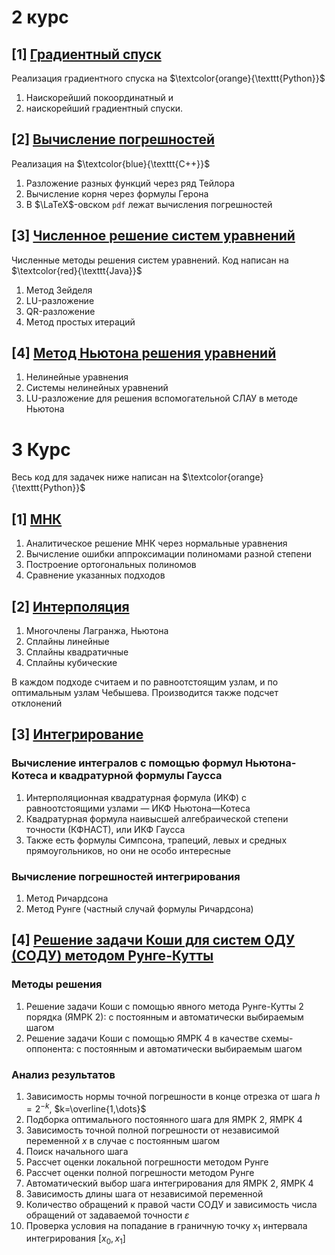 # 2 курс
## [1] [Градиентный спуск](https://github.com/verse-chorus/NumericalMethodsSPbU/tree/main/GradientDescend)
Реализация градиентного спуска на $\textcolor{orange}{\texttt{Python}}$
1) Наискорейший покоординатный и
2) наискорейший градиентный спуски.
   
## [2] [Вычисление погрешностей](https://github.com/verse-chorus/NumericalMethodsSPbU/tree/main/ErrorRateCalculation)
Реализация на $\textcolor{blue}{\texttt{C++}}$
1) Разложение разных функций через ряд Тейлора
2) Вычисление корня через формулы Герона
3) В $\LaTeX$-овском $\texttt{pdf}$ лежат вычисления погрешностей

## [3] [Численное решение систем уравнений](https://github.com/verse-chorus/NumericalMethodsSPbU/tree/main/SystemsOfEquations)
Численные методы решения систем уравнений. Код написан на $\textcolor{red}{\texttt{Java}}$
1) Метод Зейделя
2) LU-разложение
3) QR-разложение
4) Метод простых итераций

## [4] [Метод Ньютона решения уравнений](https://github.com/verse-chorus/NumericalMethodsSPbU/blob/main/%D0%9D%D1%8C%D1%8E%D1%82%D0%BE%D0%BD.ipynb)
1) Нелинейные уравнения
2) Системы нелинейных уравнений
3) LU-разложение для решения вспомогательной СЛАУ в методе Ньютона

# 3 Курс
Весь код для задачек ниже написан на $\textcolor{orange}{\texttt{Python}}$
## [1] [МНК](https://github.com/verse-chorus/NumericalMethodsSPbU/tree/main/LeastSquaresMethod)
1) Аналитическое решение МНК через нормальные уравнения
2) Вычисление ошибки аппроксимации полиномами разной степени
3) Построение ортогональных полиномов
4) Сравнение указанных подходов

## [2] [Интерполяция](https://github.com/verse-chorus/NumericalMethodsSPbU/tree/main/Interpolation)
1) Многочлены Лагранжа, Ньютона
2) Сплайны линейные
3) Сплайны квадратичные
4) Сплайны кубические

В каждом подходе считаем и по равноотстоящим узлам, и по оптимальным узлам Чебышева. Производится также подсчет отклонений
## [3] [Интегрирование](https://github.com/verse-chorus/NumericalMethodsSPbU/tree/main/IntegralsAndSODE)
### Вычисление интегралов с помощью формул Ньютона-Котеса и квадратурной формулы Гаусса
1) Интерполяционная квадратурная формула (ИКФ) с равноотстоящими узлами — ИКФ Ньютона—Котеса
2) Квадратурная формула наивысшей алгебраической степени точности (КФНАСТ), или ИКФ Гаусса
3) Также есть формулы Симпсона, трапеций, левых и средных прямоугольников, но они не особо интересные

### Вычисление погрешностей интегрирования
1) Метод Ричардсона
2) Метод Рунге (частный случай формулы Ричардсона)

## [4] [Решение задачи Коши для систем ОДУ (СОДУ) методом Рунге-Кутты](Интегрирование)
### Методы решения
1) Решение задачи Коши с помощью явного метода Рунге-Кутты 2 порядка (ЯМРК 2): с постоянным и автоматически выбираемым шагом
3) Решение задачи Коши с помощью ЯМРК 4 в качестве схемы-оппонента: с постоянным и автоматически выбираемым шагом 

### Анализ результатов
1) Зависимость нормы точной погрешности в конце отрезка от шага $h=2^{-k}$, $k=\overline{1,\dots}$
2) Подборка оптимального постоянного шага для ЯМРК 2, ЯМРК 4 
3) Зависимость точной полной погрешности от независимой переменной $x$ в случае с постоянным шагом
4) Поиск начального шага
5) Рассчет оценки локальной погрешности методом Рунге
6) Рассчет оценки полной погрешности методом Рунге
7) Автоматический выбор шага интегрирования для ЯМРК 2, ЯМРК 4
8) Зависимость длины шага от независимой переменной
9) Количество обращений к правой части СОДУ и зависимость числа обращений от задаваемой точности $\varepsilon$
10) Проверка условия на попадание в граничную точку $x_1$ интервала интегрирования $[x_0, x_1]$

